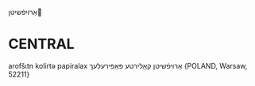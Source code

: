 אַרויפֿשיטן

CENTRAL
========

arofšɩtn kolirtə papiralax אַרויפֿשיטן קאָלירטע פּאַפּירעלעך {POLAND, Warsaw, 52211}